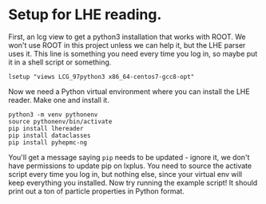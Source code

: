 # Setup for LHE reading.

First, an lcg view to get a python3 installation that works with ROOT. We won't use ROOT in this project unless we can help it, but the LHE parser uses it. This line is something you need every time you log in, so maybe put it in a shell script or something.

```
lsetup "views LCG_97python3 x86_64-centos7-gcc8-opt"
```

Now we need a Python virtual environment where you can install the LHE reader. Make one and install it.

```
python3 -m venv pythonenv
source pythonenv/bin/activate
pip install lhereader
pip install dataclasses
pip install pyhepmc-ng 
```

You'll get a message saying `pip` needs to be updated - ignore it, we don't have permissions to update pip on lxplus. You need to source the activate script every time you log in, but nothing else, since your virtual env will keep everything you installed.
Now try running the example script! It should print out a ton of particle properties in Python format.
